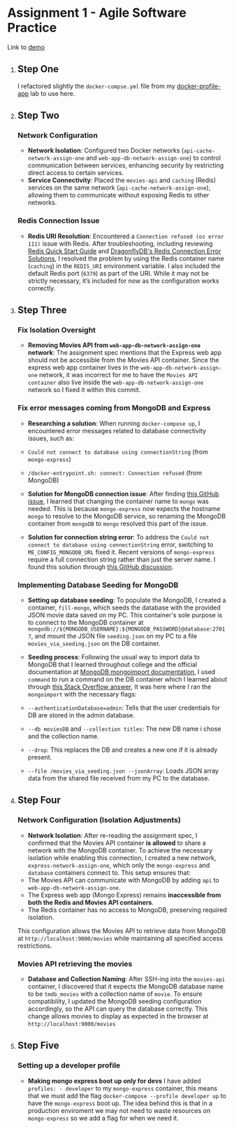 # Assignment 1 - Agile Software Practice

Link to [demo](https://www.youtube.com/watch?v=qLD32xmPmOM&ab_channel=ConorCoker)

1. ## Step One
    I refactored slightly the `docker-compse.yml` file from my [docker-profile-app](https://github.com/ConorCoker/docker-profile-app/blob/master/compose.yaml) lab to use here.

2. ## Step Two
    ### Network Configuration
    - **Network Isolation**: Configured two Docker networks (`api-cache-network-assign-one` and `web-app-db-network-assign-one`) to control communication between services, enhancing security by restricting direct access to certain services.
    - **Service Connectivity**: Placed the `movies-api` and `caching` (Redis) services on the same network (`api-cache-network-assign-one`), allowing them to communicate without exposing Redis to other networks.

    ### Redis Connection Issue
    - **Redis URI Resolution**: Encountered a `Connection refused (os error 111)` issue with Redis. After troubleshooting, including reviewing [Redis Quick Start Guide](https://redis.io/learn/howtos/quick-start) and [DragonflyDB's Redis Connection Error Solutions](https://www.dragonflydb.io/error-solutions/redis-connection-error-111), I resolved the problem by using the Redis container name (`caching`) in the `REDIS_URI` environment variable. I also included the default Redis port (`6379`) as part of the URI. While it may not be strictly necessary, it’s included for now as the configuration works correctly.

3. ## Step Three 
    ### Fix Isolation Oversight 
    - **Removing Movies API from `web-app-db-network-assign-one` network**: The assignment spec mentions
    that the Express web app should not be accessible from the Movies API container. Since the express web app
    container lives in the `web-app-db-network-assign-one` network, it was incorrect for me to have the `Movies API container` also live inside the `web-app-db-network-assign-one` network so I fixed it within this commit.

    ### Fix error messages coming from MongoDB and Express

    - **Researching a solution**: When running `docker-compose up`, I encountered error messages related to database connectivity issues, such as:
    - `Could not connect to database using connectionString` (from `mongo-express`)
    - `/docker-entrypoint.sh: connect: Connection refused` (from MongoDB)

    - **Solution for MongoDB connection issue**: After finding [this GitHub issue](https://github.com/mongo-express/mongo-express/issues/437), I learned that changing the container name to `mongo` was needed. This is because `mongo-express` now expects the hostname `mongo` to resolve to the MongoDB service, so renaming the MongoDB container from `mongoDB` to `mongo` resolved this part of the issue.

    - **Solution for connection string error**: To address the `Could not connect to database using connectionString` error, switching to `ME_CONFIG_MONGODB_URL` fixed it. Recent versions of `mongo-express` require a full connection string rather than just the server name. I found this solution through [this GitHub discussion](https://github.com/mongo-express/mongo-express-docker/issues/67).

    ### Implementing Database Seeding for MongoDB

    - **Setting up database seeding**: To populate the MongoDB, I created a container, `fill-mongo`, which seeds the database with the provided JSON movie data saved on my PC. This container's sole purpose is to connect to the MongoDB container at `mongodb://${MONGODB_USERNAME}:${MONGODB_PASSWORD}@database:27017`, and mount the JSON file `seeding.json` on my PC to a file `movies_via_seeding.json` on the DB container.

    - **Seeding process**: Following the usual way to import data to MongoDB that I learned throughout college and the official documentation at [MongoDB mongoimport documentation](https://www.mongodb.com/docs/database-tools/mongoimport/), I used `command` to run a command on the DB container which I learned about through [this Stack Overflow answer](https://stackoverflow.com/a/64372237), It was here where I ran the `mongoimport` with the necessary flags:
    - `--authenticationDatabase=admin`: Tells that the user credentials for DB are stored in the admin database.
    - `--db moviesDB` and `--collection titles`: The new DB name i chose and the collection name.
    - `--drop`: This replaces the DB and creates a new one if it is already present.
    - `--file /movies_via_seeding.json --jsonArray`: Loads JSON array data from the shared file received from my PC to the database.

4. ## Step Four
    ### Network Configuration (Isolation Adjustments)
    - **Network Isolation**: After re-reading the assignment spec, I confirmed that the Movies API container **is allowed** to share a network with the MongoDB container. To achieve the necessary isolation while enabling this connection, I created a new network, `express-network-assign-one`, which only the `mongo-express` and `database` containers connect to. This setup ensures that:
     - The Movies API can communicate with MongoDB by adding `api` to `web-app-db-network-assign-one`.
     - The Express web app (Mongo Express) remains **inaccessible from both the Redis and Movies API containers**.
     - The Redis container has no access to MongoDB, preserving required isolation.

    This configuration allows the Movies API to retrieve data from MongoDB at `http://localhost:9000/movies` while maintaining all specified access restrictions.

    ### Movies API retrieving the movies
    - **Database and Collection Naming**: After SSH-ing into the `movies-api` container, I discovered that it expects the MongoDB database name to be `tmdb_movies` with a collection name of `movie`. To ensure compatibility, I updated the MongoDB seeding configuration accordingly, so the API can query the database correctly. This change allows movies to display as expected in the browser at `http://localhost:9000/movies`

5. ## Step Five
    ### Setting up a developer profile
    - **Making mongo express boot up only for devs** I have added `profiles: - developer` to my `mongo-express` container, this means that we must add the flag `docker-compose --profile developer up` to have the `mongo-express` boot up. The idea behind this is that in a production enviroment we may not need to waste resources on `mongo-express` so we add a flag for when we need it. 
